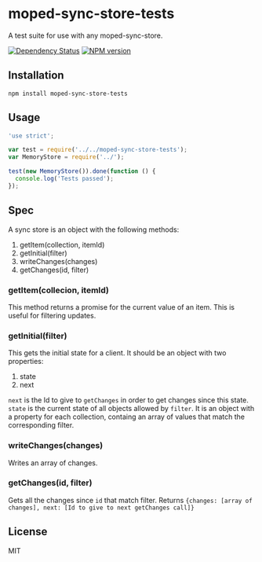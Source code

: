 # moped-sync-store-tests

A test suite for use with any moped-sync-store.

[![Dependency Status](https://img.shields.io/gemnasium/mopedjs/moped-sync-store-tests.svg)](https://gemnasium.com/mopedjs/moped-sync-store-tests)
[![NPM version](https://img.shields.io/npm/v/moped-sync-store-tests.svg)](https://www.npmjs.org/package/moped-sync-store-tests)

## Installation

    npm install moped-sync-store-tests

## Usage

```js
'use strict';

var test = require('../../moped-sync-store-tests');
var MemoryStore = require('../');

test(new MemoryStore()).done(function () {
  console.log('Tests passed');
});
```

## Spec

A sync store is an object with the following methods:

 1. getItem(collection, itemId)
 2. getInitial(filter)
 3. writeChanges(changes)
 4. getChanges(id, filter)

### getItem(collecion, itemId)

This method returns a promise for the current value of an item.  This is useful for filtering updates.

### getInitial(filter)

This gets the initial state for a client.  It should be an object with two properties:

 1. state
 2. next

`next` is the Id to give to `getChanges` in order to get changes since this state.  `state` is the current state of all objects allowed by `filter`.  It is an object with a property for each collection, containg an array of values that match the corresponding filter.

### writeChanges(changes)

Writes an array of changes.

### getChanges(id, filter)

Gets all the changes since `id` that match filter.  Returns `{changes: [array of changes], next: [Id to give to next getChanges call]}`

## License

  MIT
